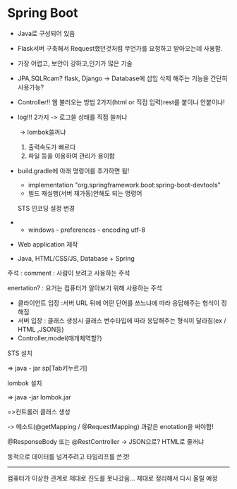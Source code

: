 # Spring Boot

- Java로 구성되어 있음
- Flask서버 구축해서 Request했던것처럼 무언가를 요청하고 받아오는데 사용함.
- 가장 어렵고, 보안이 강하고,인기가 많은 기술
- JPA,SQLRcam? flask, Django -> Database에 삽입 삭제 해주는 기능을 간단히 사용가능?



- Controller!! 웹 불러오는 방법 2가지(html or 직접 입력)rest를 붙이냐 안붙이냐!

- log!!! 2가지 -> 로그쓸 상태를 직접 쓸꺼냐 

  ​					-> lombok쓸꺼냐

  1. 출력속도가 빠르다
  2. 파일 등을 이용하여 관리가 용이함

  

- build.gradle에 아래 명령어를 추가하면 됨!

  - implementation "org.springframework.boot:spring-boot-devtools"
  - 빌드 재실행(서버 재가동)안해도 되는 명령어

  

  STS 인코딩 설정 변경

- - windows - preferences - encoding utf-8



- Web application 제작
- Java, HTML/CSS/JS, Database + Spring



주석 : comment : 사람이 보려고 사용하는 주석

enertation? : 요거는 컴퓨터가 알아보기 위해 사용하는 주석





- 클라이언트 입장 :서버 URL 뒤에 어떤 단어를 쓰느냐에 따라 응답해주는 형식이 정해짐
- 서버 입장 : 클래스 생성시 클래스 변수타입에 따라 응답해주는 형식이 달라짐(ex / HTML ,JSON등)
- Controller,model(매개체역할?)

STS 설치

=> java - jar sp[Tab키누르기]

lombok 설치

=> java -jar lombok.jar



=>컨트롤러 클래스 생성

-> 메소드(@getMapping / @RequestMapping) 과같은 enotation을 써야함!

@ResponseBody  또는 @RestController -> JSON으로? HTML로 줄꺼냐



동적으로 데이터를 넘겨주려고 타임리프를 쓴것!



____

컴퓨터가 이상한 관계로 제대로 진도를 못나갔음... 제대로 정리해서 다시 올릴 예정